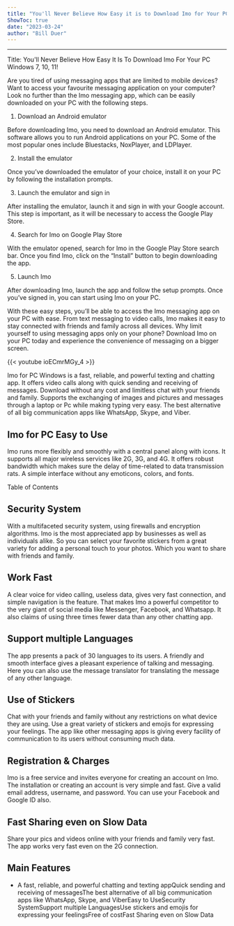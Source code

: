 ```yaml
---
title: "You'll Never Believe How Easy it is to Download Imo for Your PC Windows 7, 10, 11!"
ShowToc: true 
date: "2023-03-24"
author: "Bill Duer"
---
```

*****
Title: You'll Never Believe How Easy It Is To Download Imo For Your PC Windows 7, 10, 11!

Are you tired of using messaging apps that are limited to mobile devices? Want to access your favourite messaging application on your computer? Look no further than the Imo messaging app, which can be easily downloaded on your PC with the following steps.

1. Download an Android emulator

Before downloading Imo, you need to download an Android emulator. This software allows you to run Android applications on your PC. Some of the most popular ones include Bluestacks, NoxPlayer, and LDPlayer.

2. Install the emulator

Once you’ve downloaded the emulator of your choice, install it on your PC by following the installation prompts.

3. Launch the emulator and sign in

After installing the emulator, launch it and sign in with your Google account. This step is important, as it will be necessary to access the Google Play Store.

4. Search for Imo on Google Play Store

With the emulator opened, search for Imo in the Google Play Store search bar. Once you find Imo, click on the “Install” button to begin downloading the app.

5. Launch Imo

After downloading Imo, launch the app and follow the setup prompts. Once you’ve signed in, you can start using Imo on your PC.

With these easy steps, you’ll be able to access the Imo messaging app on your PC with ease. From text messaging to video calls, Imo makes it easy to stay connected with friends and family across all devices. Why limit yourself to using messaging apps only on your phone? Download Imo on your PC today and experience the convenience of messaging on a bigger screen.

{{< youtube ioECmrMGy_4 >}} 



Imo for PC Windows is a fast, reliable, and powerful texting and chatting app. It offers video calls along with quick sending and receiving of messages. Download without any cost and limitless chat with your friends and family. Supports the exchanging of images and pictures and messages through a laptop or Pc while making typing very easy. The best alternative of all big communication apps like WhatsApp, Skype, and Viber.
 
## Imo for PC Easy to Use
 
Imo runs more flexibly and smoothly with a central panel along with icons. It supports all major wireless services like 2G, 3G, and 4G. It offers robust bandwidth which makes sure the delay of time-related to data transmission rats. A simple interface without any emoticons, colors, and fonts.
 
Table of Contents
 
## Security System
 
With a multifaceted security system, using firewalls and encryption algorithms. Imo is the most appreciated app by businesses as well as individuals alike. So you can select your favorite stickers from a great variety for adding a personal touch to your photos. Which you want to share with friends and family.
 
## Work Fast
 
A clear voice for video calling, useless data, gives very fast connection, and simple navigation is the feature. That makes Imo a powerful competitor to the very giant of social media like Messenger, Facebook, and Whatsapp. It also claims of using three times fewer data than any other chatting app. 
 
## Support multiple Languages
 
The app presents a pack of 30 languages to its users. A friendly and smooth interface gives a pleasant experience of talking and messaging. Here you can also use the message translator for translating the message of any other language.
 
## Use of Stickers
 
Chat with your friends and family without any restrictions on what device they are using. Use a great variety of stickers and emojis for expressing your feelings. The app like other messaging apps is giving every facility of communication to its users without consuming much data.
 
## Registration & Charges
 
Imo is a free service and invites everyone for creating an account on Imo. The installation or creating an account is very simple and fast. Give a valid email address, username, and password. You can use your Facebook and Google ID also.
 
## Fast Sharing even on Slow Data
 
Share your pics and videos online with your friends and family very fast. The app works very fast even on the 2G connection. 
 
## Main Features
 
- A fast, reliable, and powerful chatting and texting appQuick sending and receiving of messagesThe best alternative of all big communication apps like WhatsApp, Skype, and ViberEasy to UseSecurity SystemSupport multiple LanguagesUse stickers and emojis for expressing your feelingsFree of costFast Sharing even on Slow Data




